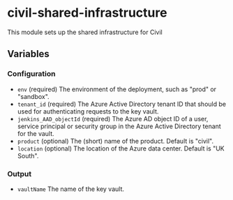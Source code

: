 # civil-shared-infrastructure
This module sets up the shared infrastructure for Civil

## Variables

### Configuration

- `env` (required) The environment of the deployment, such as "prod" or "sandbox".
- `tenant_id` (required) The Azure Active Directory tenant ID that should be used for authenticating requests to the key vault.
- `jenkins_AAD_objectId` (required) The Azure AD object ID of a user, service principal or security group in the Azure Active Directory tenant for the vault.
- `product` (optional) The (short) name of the product. Default is "civil".
- `location` (optional) The location of the Azure data center. Default is "UK South".

### Output

- `vaultName` The name of the key vault.
